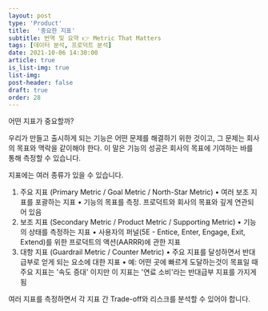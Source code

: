 ```yaml
---
layout: post
type: 'Product'
title:  '중요한 지표'
subtitle: 번역 및 요약 👉 Metric That Matters
tags: [데이터 분석, 프로덕트 분석]
date: 2021-10-06 14:30:00
article: true
is_list-img: true
list-img: 
post-header: false
draft: true
order: 28
---
```


어떤 지표가 중요할까?

우리가 만들고 출시하게 되는 기능은 어떤 문제를 해결하기 위한 것이고, 그 문제는 회사의 목표와 맥락을 같이해야 한다. 이 말은 기능의 성공은 회사의 목표에 기여하는 바를 통해 측정할 수 있습니다.

지표에는 여러 종류가 있을 수 있습니다.
1. 주요 지표 (Primary Metric / Goal Metric / North-Star Metric)
• 여러 보조 지표를 포괄하는 지표
• 기능의 목표를 측정. 프로덕트와 회사의 목표와 깊게 연관되어 있음
2. 보조 지표 (Secondary Metric / Product Metric / Supporting Metric)
• 기능의 상태를 측정하는 지표
• 사용자의 퍼널(5E - Entice, Enter, Engage, Exit, Extend)를 위한 프로덕트의 액션(AARRR)에 관한 지표
3. 대항 지표 (Guardrail Metric / Counter Metric)
• 주요 지표를 달성하면서 반대급부로 얻게 되는 요소에 대한 지표
• 예: 어떤 곳에 빠르게 도달하는것이 목표일 때 주요 지표는 '속도 증대' 이지만 이 지표는 '연료 소비'라는 반대급부 지표를 가지게 됨

여러 지표를 측정하면서 각 지표 간 Trade-off와 리스크를 분석할 수 있어야 합니다.